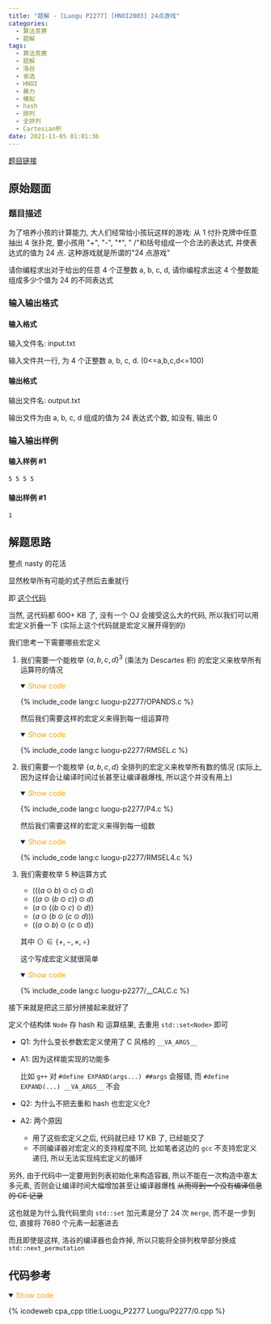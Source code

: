 ```yaml
---
title: "题解 - [Luogu P2277] [HNOI2003] 24点游戏"
categories:
  - 算法竞赛
  - 题解
tags:
  - 算法竞赛
  - 题解
  - 洛谷
  - 省选
  - HNOI
  - 暴力
  - 模拟
  - hash
  - 排列
  - 全排列
  - Cartesian积
date: 2021-11-05 01:01:36
---
```


[题目链接](https://www.luogu.com.cn/problem/P2277)

<!-- more -->

## 原始题面

### 题目描述

为了培养小孩的计算能力, 大人们经常给小孩玩这样的游戏: 从 1 付扑克牌中任意抽出 4 张扑克, 要小孩用 "+", "-", "\*", " /"和括号组成一个合法的表达式, 并使表达式的值为 24 点. 这种游戏就是所谓的"24 点游戏"

请你编程求出对于给出的任意 4 个正整数 a, b, c, d, 请你编程求出这 4 个整数能组成多少个值为 24 的不同表达式

### 输入输出格式

#### 输入格式

输入文件名: input.txt

输入文件共一行, 为 4 个正整数 a, b, c, d. (0<=a,b,c,d<=100)

#### 输出格式

输出文件名: output.txt

输出文件为由 a, b, c, d 组成的值为 24 表达式个数, 如没有, 输出 0

### 输入输出样例

#### 输入样例 #1

```input1
5 5 5 5
```

#### 输出样例 #1

```output1
1
```

## 解题思路

整点 nasty 的花活

显然枚举所有可能的式子然后去重就行

即 [这个代码](enum.cpp)

当然, 这代码都 600+ KB 了, 没有一个 OJ 会接受这么大的代码, 所以我们可以用宏定义折叠一下 (实际上这个代码就是宏定义展开得到的)

我们思考一下需要哪些宏定义

1. 我们需要一个能枚举 $\{a,b,c,d\}^3$ (乘法为 Descartes 积) 的宏定义来枚举所有运算符的情况

   <details open>
   <summary><font color='orange'>Show code</font></summary>

   {% include_code lang:c luogu-p2277/OPANDS.c %}

   </details>

   然后我们需要这样的宏定义来得到每一组运算符

   <details open>
   <summary><font color='orange'>Show code</font></summary>

   {% include_code lang:c luogu-p2277/RMSEL.c %}

   </details>

1. 我们需要一个能枚举 $\{a,b,c,d\}$ 全排列的宏定义来枚举所有数的情况 (实际上, 因为这样会让编译时间过长甚至让编译器爆栈, 所以这个并没有用上)

   <details open>
   <summary><font color='orange'>Show code</font></summary>

   {% include_code lang:c luogu-p2277/P4.c %}

   </details>

   然后我们需要这样的宏定义来得到每一组数

   <details open>
   <summary><font color='orange'>Show code</font></summary>

   {% include_code lang:c luogu-p2277/RMSEL4.c %}

   </details>

1. 我们需要枚举 5 种运算方式

   - $(((a\odot b)\odot c)\odot d)$
   - $((a\odot (b\odot c))\odot d)$
   - $(a\odot ((b\odot c)\odot d))$
   - $(a\odot (b\odot (c\odot d)))$
   - $((a\odot b)\odot (c\odot d))$

   其中 $\odot\in\{+,-,\times,\div\}$

   这个写成宏定义就很简单

   <details open>
   <summary><font color='orange'>Show code</font></summary>

   {% include_code lang:c luogu-p2277/__CALC.c %}

   </details>

接下来就是把这三部分拼接起来就好了

定义个结构体 `Node` 存 hash 和 运算结果, 去重用 `std::set<Node>` 即可

- Q1: 为什么变长参数宏定义使用了 C 风格的 `__VA_ARGS__`

- A1: 因为这样能实现的功能多

  比如 `g++` 对 `#define EXPAND(args...) ##args` 会报错, 而 `#define EXPAND(...) __VA_ARGS__` 不会

- Q2: 为什么不把去重和 hash 也宏定义化?

- A2: 两个原因
  - 用了这些宏定义之后, 代码就已经 17 KB 了, 已经能交了
  - 不同编译器对宏定义的支持程度不同, 比如笔者这边的 `gcc` 不支持宏定义递归, 所以无法实现纯宏定义的循环

另外, 由于代码中一定要用到列表初始化来构造容器, 所以不能在一次构造中塞太多元素, 否则会让编译时间大幅增加甚至让编译器爆栈 ~~从而得到一个没有编译信息的 CE 记录~~

这也就是为什么我代码里向 `std::set` 加元素是分了 24 次 `merge`, 而不是一步到位, 直接将 7680 个元素一起塞进去

而且即使是这样, 洛谷的编译器也会炸掉, 所以只能将全排列枚举部分换成 `std::next_permutation`

## 代码参考

<details open>
<summary><font color='orange'>Show code</font></summary>

{% icodeweb cpa_cpp title:Luogu_P2277 Luogu/P2277/0.cpp %}

</details>
